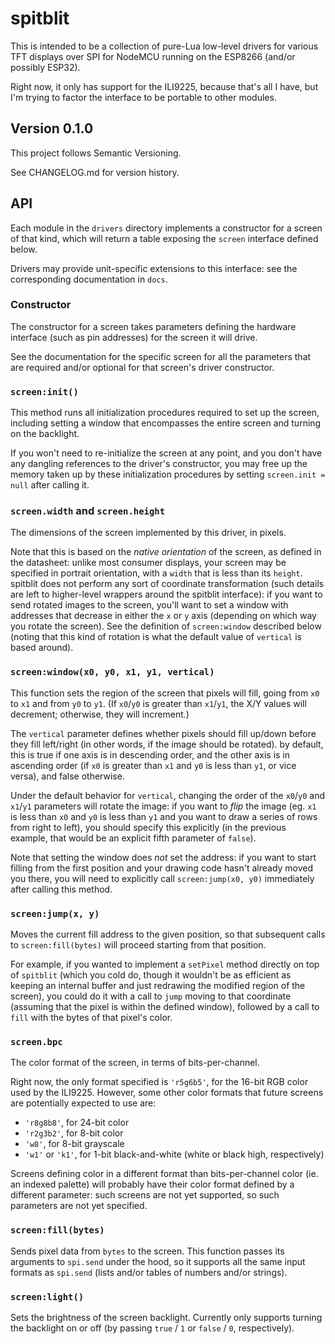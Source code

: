 # spitblit

This is intended to be a collection of pure-Lua low-level drivers for various TFT displays over SPI for NodeMCU running on the ESP8266 (and/or possibly ESP32).

Right now, it only has support for the ILI9225, because that's all I have, but I'm trying to factor the interface to be portable to other modules.

## Version 0.1.0

This project follows Semantic Versioning.

See CHANGELOG.md for version history.

## API

Each module in the `drivers` directory implements a constructor for a screen of that kind, which will return a table exposing the `screen` interface defined below.

Drivers may provide unit-specific extensions to this interface: see the corresponding documentation in `docs`.

### Constructor

The constructor for a screen takes parameters defining the hardware interface (such as pin addresses) for the screen it will drive.

See the documentation for the specific screen for all the parameters that are required and/or optional for that screen's driver constructor.

### `screen:init()`

This method runs all initialization procedures required to set up the screen, including setting a window that encompasses the entire screen and turning on the backlight.

If you won't need to re-initialize the screen at any point, and you don't have any dangling references to the driver's constructor, you may free up the memory taken up by these initialization procedures by setting `screen.init = null` after calling it.

### `screen.width` and `screen.height`

The dimensions of the screen implemented by this driver, in pixels.

Note that this is based on the *native orientation* of the screen, as defined in the datasheet: unlike most consumer displays, your screen may be specified in portrait orientation, with a `width` that is less than its `height`. spitblit does not perform any sort of coordinate transformation (such details are left to higher-level wrappers around the spitblit interface): if you want to send rotated images to the screen, you'll want to set a window with addresses that decrease in either the `x` or `y` axis (depending on which way you rotate the screen). See the definition of `screen:window` described below (noting that this kind of rotation is what the default value of `vertical` is based around).

### `screen:window(x0, y0, x1, y1, vertical)`

This function sets the region of the screen that pixels will fill, going from `x0` to `x1` and from `y0` to `y1`. (If `x0`/`y0` is greater than `x1`/`y1`, the X/Y values will decrement; otherwise, they will increment.)

The `vertical` parameter defines whether pixels should fill up/down before they fill left/right (in other words, if the image should be rotated). by default, this is true if one axis is in descending order, and the other axis is in ascending order (if `x0` is greater than `x1` and `y0` is less than `y1`, or vice versa), and false otherwise.

Under the default behavior for `vertical`, changing the order of the `x0`/`y0` and `x1`/`y1` parameters will rotate the image: if you want to *flip* the image (eg. `x1` is less than `x0` and `y0` is less than `y1` and you want to draw a series of rows from right to left), you should specify this explicitly (in the previous example, that would be an explicit fifth parameter of `false`).

Note that setting the window does *not* set the address: if you want to start filling from the first position and your drawing code hasn't already moved you there, you will need to explicitly call `screen:jump(x0, y0)` immediately after calling this method.

### `screen:jump(x, y)`

Moves the current fill address to the given position, so that subsequent calls to `screen:fill(bytes)` will proceed starting from that position.

For example, if you wanted to implement a `setPixel` method directly on top of `spitblit` (which you cold do, though it wouldn't be as efficient as keeping an internal buffer and just redrawing the modified region of the screen), you could do it with a call to `jump` moving to that coordinate (assuming that the pixel is within the defined window), followed by a call to `fill` with the bytes of that pixel's color.

### `screen.bpc`

The color format of the screen, in terms of bits-per-channel.

Right now, the only format specified is `'r5g6b5'`, for the 16-bit RGB color used by the ILI9225. However, some other color formats that future screens are potentially expected to use are:

- `'r8g8b8'`, for 24-bit color
- `'r2g3b2'`, for 8-bit color
- `'w8'`, for 8-bit grayscale
- `'w1'` or `'k1'`, for 1-bit black-and-white (white or black high, respectively)

Screens defining color in a different format than bits-per-channel color (ie. an indexed palette) will probably have their color format defined by a different parameter: such screens are not yet supported, so such parameters are not yet specified.

### `screen:fill(bytes)`

Sends pixel data from `bytes` to the screen. This function passes its arguments to `spi.send` under the hood, so it supports all the same input formats as `spi.send` (lists and/or tables of numbers and/or strings).

### `screen:light()`

Sets the brightness of the screen backlight. Currently only supports turning the backlight on or off (by passing `true` / `1` or `false` / `0`, respectively).
